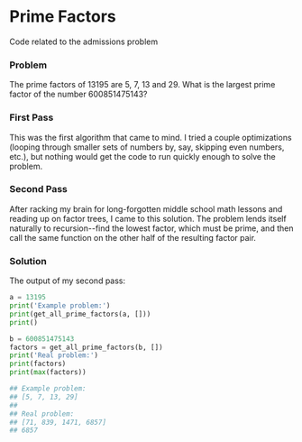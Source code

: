 Prime Factors
=============

Code related to the admissions problem

### Problem

The prime factors of 13195 are 5, 7, 13 and 29.  What is the largest prime factor of the number 600851475143?

### First Pass

This was the first algorithm that came to mind. I tried a couple optimizations (looping through smaller sets of numbers by, say, skipping even numbers, etc.), but nothing would get the code to run quickly enough to solve the problem.

### Second Pass

After racking my brain for long-forgotten middle school math lessons and reading up on factor trees, I came to this solution. The problem lends itself naturally to recursion--find the lowest factor, which must be prime, and then call the same function on the other half of the resulting factor pair.

### Solution

The output of my second pass:

```python
a = 13195
print('Example problem:')
print(get_all_prime_factors(a, []))
print()

b = 600851475143
factors = get_all_prime_factors(b, [])
print('Real problem:')
print(factors)
print(max(factors))

## Example problem:
## [5, 7, 13, 29]
##
## Real problem:
## [71, 839, 1471, 6857]
## 6857